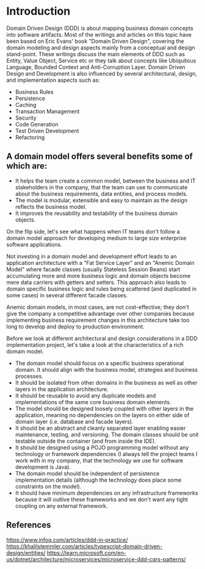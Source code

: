 # Introduction

Domain Driven Design (DDD) is about mapping business domain concepts into software artifacts. Most of the writings and articles on this topic have been based on Eric Evans' book "Domain Driven Design", covering the domain modeling and design aspects mainly from a conceptual and design stand-point. These writings discuss the main elements of DDD such as Entity, Value Object, Service etc or they talk about concepts like Ubiquitous Language, Bounded Context and Anti-Corruption Layer.
Domain Driven Design and Development is also influenced by several architectural, design, and implementation aspects such as:
- Business Rules
- Persistence
- Caching
- Transaction Management
- Security
- Code Generation
- Test Driven Development
- Refactoring

## A domain model offers several benefits some of which are:
- It helps the team create a common model, between the business and IT stakeholders in the company, that the team can use to communicate about the business requirements, data entities, and process models.
- The model is modular, extensible and easy to maintain as the design reflects the business model.
- It improves the reusability and testability of the business domain objects.

On the flip side, let's see what happens when IT teams don't follow a domain model approach for developing medium to large size enterprise software applications.

Not investing in a domain model and development effort leads to an application architecture with a "Fat Service Layer" and an "Anemic Domain Model" where facade classes (usually Stateless Session Beans) start accumulating more and more business logic and domain objects become mere data carriers with getters and setters. This approach also leads to domain specific business logic and rules being scattered (and duplicated in some cases) in several different facade classes.

Anemic domain models, in most cases, are not cost-effective; they don't give the company a competitive advantage over other companies because implementing business requirement changes in this architecture take too long to develop and deploy to production environment.

Before we look at different architectural and design considerations in a DDD implementation project, let's take a look at the characteristics of a rich domain model.

- The domain model should focus on a specific business operational domain. It should align with the business model, strategies and business processes.
- It should be isolated from other domains in the business as well as other layers in the application architecture.
- It should be reusable to avoid any duplicate models and implementations of the same core business domain elements.
- The model should be designed loosely coupled with other layers in the application, meaning no dependencies on the layers on either side of domain layer (i.e. database and facade layers).
- It should be an abstract and cleanly separated layer enabling easier maintenance, testing, and versioning. The domain classes should be unit testable outside the container (and from inside the IDE).
- It should be designed using a POJO programming model without any technology or framework dependencies (I always tell the project teams I work with in my company, that the technology we use for software development is Java).
- The domain model should be independent of persistence implementation details (although the technology does place some constraints on the model).
- It should have minimum dependencies on any infrastructure frameworks because it will outlive these frameworks and we don't want any tight coupling on any external framework.



## References
https://www.infoq.com/articles/ddd-in-practice/
https://khalilstemmler.com/articles/typescript-domain-driven-design/entities/
https://learn.microsoft.com/en-us/dotnet/architecture/microservices/microservice-ddd-cqrs-patterns/